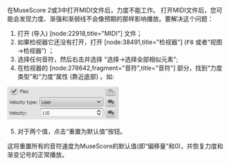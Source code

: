 在MuseScore 2或3中打开MIDI文件后，力度不能工作。
打开MIDI文件后，您可能会发现力度、渐强和渐弱线不会像预期的那样影响播放。要解决这个问题：

1. 打开 (导入) [node:22918,title="MIDI"] 文件；
2. 如果检视器它还没有打开，打开 [node:38491,title="检视器"] (<kbd><kbd>F8</kbd></kbd> 或者“视图&rarr;检视器”) ；
3. 选择任何音符，然后右击并选择 "选择&rarr;选择全部相似元素";
4. 在检视器的 [node:278642,fragment="音符",title="音符"] 部分，找到“力度类型”和“力度”属性 (靠近底部) 。如:

![inspector_note_velocity](../images/inspector_note_velocity.png)

5. 对于两个值，点击“重置为默认值”按钮。

这将重置所有的音符速度为MuseScore的默认值(即“偏移量”和0)，并恢复力度和渐变记号的正常播放。